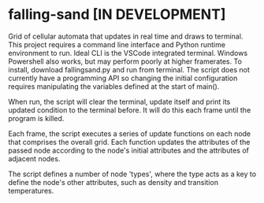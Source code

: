 # falling-sand [IN DEVELOPMENT]
Grid of cellular automata that updates in real time and draws to terminal.
This project requires a command line interface and Python runtime environment to run.
Ideal CLI is the VSCode integrated terminal. Windows Powershell also works, but may perform poorly at higher framerates.
To install, download fallingsand.py and run from terminal. 
The script does not currently have a programming API so changing the initial configuration requires manipulating the variables defined at the start of main().

When run, the script will clear the terminal, update itself and print its updated condition to the terminal before. 
It will do this each frame until the program is killed.

Each frame, the script executes a series of update functions on each node that comprises the overall grid.
Each function updates the attributes of the passed node according to the node's initial attributes and the attributes of adjacent nodes.

The script defines a number of node 'types', where the type acts as a key to define the node's other attributes, such as density and transition temperatures.
